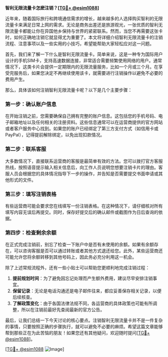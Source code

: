 **智利无限流量卡怎麽注销？[[TG💪+ @esim1088](https://t.me/s/esim1088)]**

近年来，随着国际旅行和跨境通信需求的增长，越来越多的人选择购买智利的无限流量卡来满足日常上网的需求。无论是商务出差还是旅游观光，一张优质的智利无限流量卡都能让你在异国他乡保持与世界的紧密联系。然而，当您不再需要这张卡时，如何正确地注销它就显得尤为重要了。本文将详细介绍智利无限流量卡的注销流程、注意事项以及一些实用的小技巧，希望能帮助大家轻松应对这一问题。

首先，我们来了解一下什么是智利无限流量卡。简单来说，这是一种专为国际用户设计的手机SIM卡，支持高速数据连接，非常适合需要频繁使用网络的用户。通常情况下，这类卡片会提供一定期限内的无限流量服务，比如一个月或三个月。在享受完服务后，如果您决定不再继续使用该卡，就需要进行注销操作以避免不必要的费用产生。

那么，具体该如何注销智利无限流量卡呢？以下是几个主要步骤：

### 第一步：确认账户信息
在开始注销之前，您需要确保自己拥有完整的账户信息。这包括您的手机号码、电子邮箱地址以及任何相关的注册资料。这些信息通常可以在运营商提供的官方网站或者客户服务中心找到。如果您的账户已经绑定了第三方支付方式（如信用卡或PayPal），记得提前解除绑定，以免出现扣款情况。

### 第二步：联系客服
大多数情况下，直接联系运营商的客服是最简单有效的方法。您可以拨打官方客服热线，按照语音提示输入相关信息后，向工作人员说明您想要注销卡片的理由。客服人员会根据您的具体情况指导下一步的操作，并告知是否需要提交书面申请或其他形式的文件。

### 第三步：填写注销表格
有些运营商可能会要求您在线填写一份注销表格。在这种情况下，请仔细核对所有填写内容无误后再提交。同时，保存好提交后的确认邮件或截图作为日后查询的依据。

### 第四步：检查剩余余额
在正式完成注销前，别忘了检查一下账户中是否有未使用的余额。如果有余额存在，可以咨询客服是否可以通过转账或者其他方式退还给您。此外，某些运营商还可能允许您将余额转移到其他号码上，因此务必充分利用这一机会。

除了上述常规流程外，还有一些小贴士可以帮助您更顺利地完成注销过程：

1. **提前规划时间**：为了避免因忘记处理而产生额外费用，建议尽早安排注销事宜。
2. **保留记录**：无论是电话沟通还是电子邮件往来，都应妥善保存相关记录，以便后续核查。
3. **了解政策变化**：由于各国法律法规不同，各运营商的具体政策也可能有所调整，所以在注销前最好先查阅最新的官方公告。

最后，让我们总结一下今天讨论的核心要点。注销智利无限流量卡并不是一件复杂的事情，只要按照正确的步骤执行，就可以避免不必要的麻烦。希望这篇文章能够帮到那些正在为此苦恼的朋友！如果您还有其他疑问，欢迎随时提问[[TG💪+ @esim1088](https://t.me/s/esim1088)]。

[[TG💪+ @esim1088](https://t.me/s/esim1088) ![Image](https://i.postimg.cc/4NQfJmqS/Snipaste-2025-05-13-00-14-12.png)]